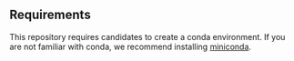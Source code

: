 ## Requirements

This repository requires candidates to create a conda environment.
If you are not familiar with conda, we recommend installing
[miniconda](https://docs.conda.io/en/latest/miniconda.html).

